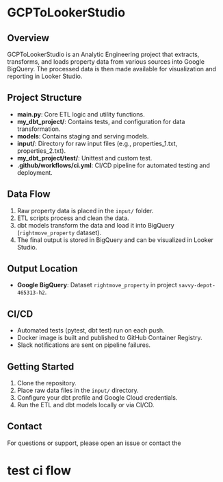 # GCPToLookerStudio

## Overview
GCPToLookerStudio is an Analytic Engineering project that extracts, transforms, and loads property data from various sources into Google BigQuery. The processed data is then made available for visualization and reporting in Looker Studio.

## Project Structure
- **main.py**: Core ETL logic and utility functions.
- **my_dbt_project/**: Contains tests, and configuration for data transformation.
- **models**: Contains staging and serving models.
- **input/**: Directory for raw input files (e.g., properties_1.txt, properties_2.txt).
- **my_dbt_project/test/**: Unittest and custom test.
- **.github/workflows/ci.yml**: CI/CD pipeline for automated testing and deployment.

## Data Flow
1. Raw property data is placed in the `input/` folder.
2. ETL scripts process and clean the data.
3. dbt models transform the data and load it into BigQuery (`rightmove_property` dataset).
4. The final output is stored in BigQuery and can be visualized in Looker Studio.

## Output Location
- **Google BigQuery**: Dataset `rightmove_property` in project `savvy-depot-465313-h2`.

## CI/CD
- Automated tests (pytest, dbt test) run on each push.
- Docker image is built and published to GitHub Container Registry.
- Slack notifications are sent on pipeline failures.

## Getting Started
1. Clone the repository.
2. Place raw data files in the `input/` directory.
3. Configure your dbt profile and Google Cloud credentials.
4. Run the ETL and dbt models locally or via CI/CD.

## Contact
For questions or support, please open an issue or contact the
# test ci flow